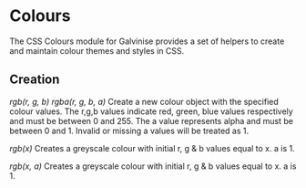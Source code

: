 Colours
=======

The CSS Colours module for Galvinise provides a set of helpers to create and
maintain colour themes and styles in CSS.

Creation
--------

*rgb(_r_, _g_, _b_)*
*rgba(_r_, _g_, _b_, _a_)*
	Create a new colour object with the specified colour values.
	The r,g,b values indicate red, green, blue values respectively and must
	be between 0 and 255.  The a value represents alpha and must be between
	0 and 1.  Invalid or missing a values will be treated as 1.

*rgb(_x_)*
	Creates a greyscale colour with initial r, g & b values equal to x.  a is 1.

*rgb(_x_, _a_)*
	Creates a greyscale colour with initial r, g & b values equal to x.  a is 1.
